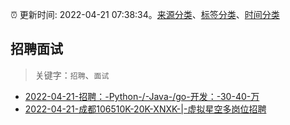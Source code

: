 :alarm_clock: 更新时间: 2022-04-21 07:38:34。[来源分类](../README.md)、[标签分类](../TAGS.md)、[时间分类](../TIMELINE.md)

## 招聘面试


> 关键字：`招聘`、`面试`



- [2022-04-21-招聘：-Python-/-Java-/go-开发：-30-40-万](https://www.v2ex.com/t/848371) 
- [2022-04-21-成都106510K-20K-XNXK-|-虚拟星空多岗位招聘](https://www.v2ex.com/t/848347) 